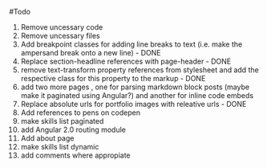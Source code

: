 #Todo 

1. Remove uncessary code 
2. Remove uncessary files 
3. Add breakpoint classes for adding line breaks to text (i.e. make the ampersand break onto a new line) - DONE
4. Replace section-headline references with page-header - DONE 
5. remove text-transform property references from stylesheet and add the respective class for this property to the markup - DONE
6. add two more pages , one for parsing markdown block posts (maybe make it paginated using Angular?) and another for inline code embeds
7. Replace absolute urls for portfolio images with releative urls - DONE
10. Add references to pens on codepen
11. make skills list paginated 
12. add Angular 2.0 routing module 
13. Add about page 
14. make skills list dynamic
15. add comments where appropiate 